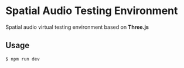 # Spatial Audio Testing Environment
Spatial audio virtual testing environment based on **Three.js**

## Usage
```bash
$ npm run dev
```